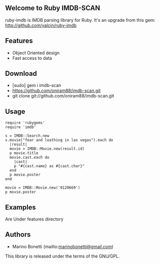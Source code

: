 Welcome to Ruby IMDB-SCAN
--------------------

ruby-imdb is IMDB parsing library for Ruby.
It's an upgrade from this gem: http://github.com/yalcin/ruby-imdb

Features
--------

- Object Oriented design
- Fast access to data

Download
--------

- [sudo] gem i imdb-scan
- https://github.com/oniram88/imdb-scan.git
- git clone git://github.com/oniram88/imdb-scan.git



Usage
-----
    require 'rubygems'
    require 'imdb'

    s = IMDB::Search.new
    s.movie("fear and loathing in las vegas").each do
      |result|
      movie = IMDB::Movie.new(result.id)
      p movie.title
      movie.cast.each do
        |cast|
        p "#{cast.name} as #{cast.char}"
      end
      p movie.poster
    end

    movie = IMDB::Movie.new('0120669')
    p movie.poster

Examples
--------

Are Under features directory

Authors
-------
- Marino Bonetti (mailto:marinobonetti@gmail.com)


This library is released under the terms of the GNU/GPL.

